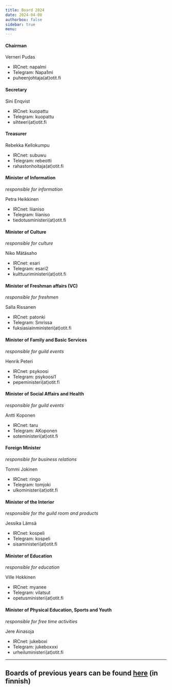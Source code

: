 ```yaml
---
title: Board 2024
date: 2024-04-08
authorbox: false
sidebar: true
menu:
---
```


#### Chairman
Verneri Pudas
- IRCnet: napalmi
- Telegram: Napa1mi
- puheenjohtaja(at)otit.fi

#### Secretary
Sini Enqvist
- IRCnet: kuopattu
- Telegram: kuopattu
- sihteeri(at)otit.fi

#### Treasurer
Rebekka Kellokumpu
- IRCnet: subuwu
- Telegram: rebeotti
- rahastonhoitaja(at)otit.fi

#### Minister of Information
*responsible for information*

Petra Heikkinen
- IRCnet: liianiso
- Telegram: liianiso
- tiedotusministeri(at)otit.fi

#### Minister of Culture
*responsible for culture*

Niko Mätäsaho
- IRCnet: esari
- Telegram: esari2
- kulttuuriministeri(at)otit.fi

#### Minister of Freshman affairs (VC)
*responsible for freshmen*

Salla Rissanen
- IRCnet: patonki
- Telegram: Smrissa
- fuksiasiainministeri(at)otit.fi

#### Minister of Family and Basic Services
*responsible for guild events*

Henrik Peteri
- IRCnet: psykoosi
- Telegram: psykoosi1
- pepeministeri(at)otit.fi

#### Minister of Social Affairs and Health
*responsible for guild events*

Antti Koponen
- IRCnet: taru
- Telegram: AKoponen
- soteministeri(at)otit.fi

#### Foreign Minister
*responsible for business relations*

Tommi Jokinen
- IRCnet: ringo
- Telegram: tomjoki
- ulkoministeri(at)otit.fi

#### Minister of the Interior
*responsible for the guild room and products*

Jessika Lämsä
- IRCnet: kospeli
- Telegram: kospeli
- sisaministeri(at)otit.fi

#### Minister of Education
*responsible for education*

Ville Hokkinen
- IRCnet: myanee
- Telegram: vilatsut
- opetusministeri(at)otit.fi

#### Minister of Physical Education, Sports and Youth 
*responsible for free time activities*

Jere Ainasoja
- IRCnet: jukeboxi
- Telegram: jukeboxxxi
- urheiluministeri(at)otit.fi


---

## Boards of previous years can be found [here](/kilta/wanhat-toimijat) (in finnish)
